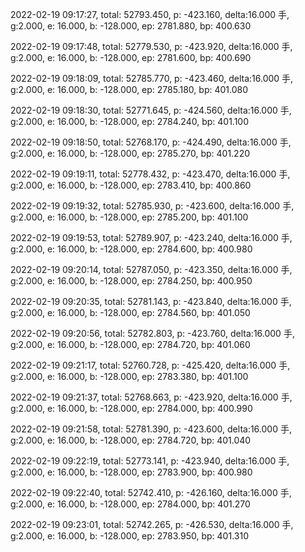 2022-02-19 09:17:27, total: 52793.450, p: -423.160, delta:16.000 手, g:2.000, e: 16.000, b: -128.000, ep: 2781.880, bp: 400.630

2022-02-19 09:17:48, total: 52779.530, p: -423.920, delta:16.000 手, g:2.000, e: 16.000, b: -128.000, ep: 2781.600, bp: 400.690

2022-02-19 09:18:09, total: 52785.770, p: -423.460, delta:16.000 手, g:2.000, e: 16.000, b: -128.000, ep: 2785.180, bp: 401.080

2022-02-19 09:18:30, total: 52771.645, p: -424.560, delta:16.000 手, g:2.000, e: 16.000, b: -128.000, ep: 2784.240, bp: 401.100

2022-02-19 09:18:50, total: 52768.170, p: -424.490, delta:16.000 手, g:2.000, e: 16.000, b: -128.000, ep: 2785.270, bp: 401.220

2022-02-19 09:19:11, total: 52778.432, p: -423.470, delta:16.000 手, g:2.000, e: 16.000, b: -128.000, ep: 2783.410, bp: 400.860

2022-02-19 09:19:32, total: 52785.930, p: -423.600, delta:16.000 手, g:2.000, e: 16.000, b: -128.000, ep: 2785.200, bp: 401.100

2022-02-19 09:19:53, total: 52789.907, p: -423.240, delta:16.000 手, g:2.000, e: 16.000, b: -128.000, ep: 2784.600, bp: 400.980

2022-02-19 09:20:14, total: 52787.050, p: -423.350, delta:16.000 手, g:2.000, e: 16.000, b: -128.000, ep: 2784.250, bp: 400.950

2022-02-19 09:20:35, total: 52781.143, p: -423.840, delta:16.000 手, g:2.000, e: 16.000, b: -128.000, ep: 2784.560, bp: 401.050

2022-02-19 09:20:56, total: 52782.803, p: -423.760, delta:16.000 手, g:2.000, e: 16.000, b: -128.000, ep: 2784.720, bp: 401.060

2022-02-19 09:21:17, total: 52760.728, p: -425.420, delta:16.000 手, g:2.000, e: 16.000, b: -128.000, ep: 2783.380, bp: 401.100

2022-02-19 09:21:37, total: 52768.663, p: -423.920, delta:16.000 手, g:2.000, e: 16.000, b: -128.000, ep: 2784.000, bp: 400.990

2022-02-19 09:21:58, total: 52781.390, p: -423.600, delta:16.000 手, g:2.000, e: 16.000, b: -128.000, ep: 2784.720, bp: 401.040

2022-02-19 09:22:19, total: 52773.141, p: -423.940, delta:16.000 手, g:2.000, e: 16.000, b: -128.000, ep: 2783.900, bp: 400.980

2022-02-19 09:22:40, total: 52742.410, p: -426.160, delta:16.000 手, g:2.000, e: 16.000, b: -128.000, ep: 2784.000, bp: 401.270

2022-02-19 09:23:01, total: 52742.265, p: -426.530, delta:16.000 手, g:2.000, e: 16.000, b: -128.000, ep: 2783.950, bp: 401.310